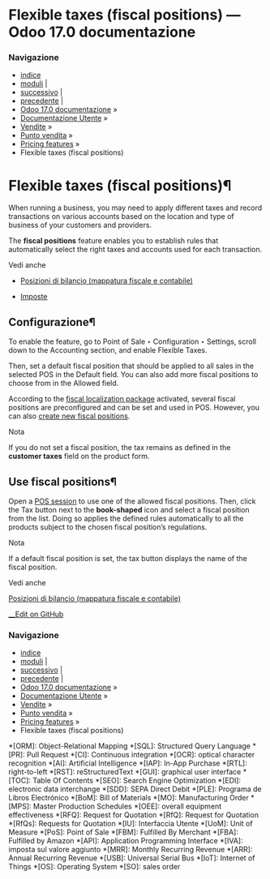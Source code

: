 # Flexible taxes (fiscal positions) — Odoo 17.0 documentazione

### Navigazione

  * [indice](../../../../genindex.html "Indice generale")
  * [moduli](../../../../py-modindex.html "Indice del modulo Python") |
  * [successivo](cash_rounding.html "Arrotondamento di cassa") |
  * [precedente](pricelists.html "Listini prezzi") |
  * [Odoo 17.0 documentazione](../../../../index-2.html) »
  * [Documentazione Utente](../../../../applications.html) »
  * [Vendite](../../../sales.html) »
  * [Punto vendita](../../point_of_sale.html) »
  * [Pricing features](../pricing.html) »
  * Flexible taxes (fiscal positions)



# Flexible taxes (fiscal positions)¶

When running a business, you may need to apply different taxes and record transactions on various accounts based on the location and type of business of your customers and providers.

The **fiscal positions** feature enables you to establish rules that automatically select the right taxes and accounts used for each transaction.

Vedi anche

  * [Posizioni di bilancio (mappatura fiscale e contabile)](../../../finance/accounting/taxes/fiscal_positions.html)

  * [Imposte](../../../finance/accounting/taxes.html)




## Configurazione¶

To enable the feature, go to Point of Sale ‣ Configuration ‣ Settings, scroll down to the Accounting section, and enable Flexible Taxes.

Then, set a default fiscal position that should be applied to all sales in the selected POS in the Default field. You can also add more fiscal positions to choose from in the Allowed field.

According to the [fiscal localization package](../../../finance/fiscal_localizations.html) activated, several fiscal positions are preconfigured and can be set and used in POS. However, you can also [create new fiscal positions](../../../finance/accounting/taxes/fiscal_positions.html#fiscal-positions-mapping).

Nota

If you do not set a fiscal position, the tax remains as defined in the **customer taxes** field on the product form.

## Use fiscal positions¶

Open a [POS session](../../point_of_sale.html#pos-session-start) to use one of the allowed fiscal positions. Then, click the Tax button next to the **book-shaped** icon and select a fiscal position from the list. Doing so applies the defined rules automatically to all the products subject to the chosen fiscal position’s regulations.

Nota

If a default fiscal position is set, the tax button displays the name of the fiscal position.

Vedi anche

[Posizioni di bilancio (mappatura fiscale e contabile)](../../../finance/accounting/taxes/fiscal_positions.html)

[ __Edit on GitHub](https://github.com/odoo/documentation/edit/17.0/content/applications/sales/point_of_sale/pricing/fiscal_position.rst)

### Navigazione

  * [indice](../../../../genindex.html "Indice generale")
  * [moduli](../../../../py-modindex.html "Indice del modulo Python") |
  * [successivo](cash_rounding.html "Arrotondamento di cassa") |
  * [precedente](pricelists.html "Listini prezzi") |
  * [Odoo 17.0 documentazione](../../../../index-2.html) »
  * [Documentazione Utente](../../../../applications.html) »
  * [Vendite](../../../sales.html) »
  * [Punto vendita](../../point_of_sale.html) »
  * [Pricing features](../pricing.html) »
  * Flexible taxes (fiscal positions)


  *[ORM]: Object-Relational Mapping
  *[SQL]: Structured Query Language
  *[PR]: Pull Request
  *[CI]: Continuous integration
  *[OCR]: optical character recognition
  *[AI]: Artificial Intelligence
  *[IAP]: In-App Purchase
  *[RTL]: right-to-left
  *[RST]: reStructuredText
  *[GUI]: graphical user interface
  *[TOC]: Table Of Contents
  *[SEO]: Search Engine Optimization
  *[EDI]: electronic data interchange
  *[SDD]: SEPA Direct Debit
  *[PLE]: Programa de Libros Electrónico
  *[BoM]: Bill of Materials
  *[MO]: Manufacturing Order
  *[MPS]: Master Production Schedules
  *[OEE]: overall equipment effectiveness
  *[RFQ]: Request for Quotation
  *[RfQ]: Request for Quotation
  *[RfQs]: Requests for Quotation
  *[IU]: Interfaccia Utente
  *[UoM]: Unit of Measure
  *[PoS]: Point of Sale
  *[FBM]: Fulfilled By Merchant
  *[FBA]: Fulfilled by Amazon
  *[API]: Application Programming Interface
  *[IVA]: imposta sul valore aggiunto
  *[MRR]: Monthly Recurring Revenue
  *[ARR]: Annual Recurring Revenue
  *[USB]: Universal Serial Bus
  *[IoT]: Internet of Things
  *[OS]: Operating System
  *[SO]: sales order